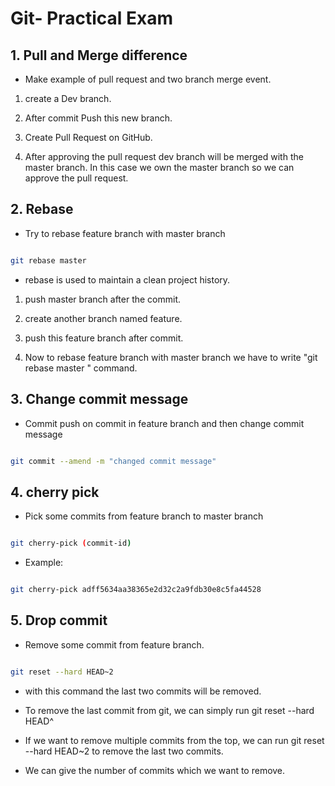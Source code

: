# Git- Practical Exam 

  

## 1. Pull and Merge difference  

- Make example of pull request and two branch merge event. 

  

1. create a Dev branch.   
  


2. After commit Push this new branch.  

  

3. Create Pull Request on GitHub.  

  

4. After approving the pull request dev branch will be merged with the master branch. In this case we own the master branch so we can approve the pull request.
  
  

## 2. Rebase 

- Try to rebase feature branch with master branch  

```sh 

git rebase master  

``` 
- rebase is used to maintain a clean project history.
  

1. push master branch after the commit. 

  

2. create another branch named feature. 

  

3. push this feature branch after commit. 

  

4. Now to rebase feature branch with master branch we have to write "git rebase master " command.



  

## 3. Change commit message 

- Commit push on commit in feature branch and then change commit message 

  

```sh 

git commit --amend -m "changed commit message" 

``` 

  

## 4. cherry pick 

- Pick some commits from feature branch to master branch 

  

```sh 

git cherry-pick (commit-id) 

``` 

- Example:


```sh 

git cherry-pick adff5634aa38365e2d32c2a9fdb30e8c5fa44528

``` 

  

## 5.  Drop commit 

- Remove some commit from feature branch. 

  

```sh 

git reset --hard HEAD~2 

``` 


 

- with this command the last two commits will be removed.  

  

- To remove the last commit from git, we can simply run git reset --hard HEAD^   

  

- If we want to remove multiple commits from the top, we can run git reset --hard HEAD~2 to remove the last two commits.  

  

- We can give the number of commits which we want to remove. 
